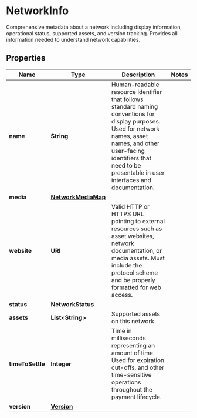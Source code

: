 

# NetworkInfo

Comprehensive metadata about a network including display information, operational status, supported assets, and version tracking. Provides all information needed to understand network capabilities.

## Properties

| Name | Type | Description | Notes |
|------------ | ------------- | ------------- | -------------|
|**name** | **String** | Human-readable resource identifier that follows standard naming conventions for display purposes. Used for network names, asset names, and other user-facing identifiers that need to be presentable in user interfaces and documentation. |  |
|**media** | [**NetworkMediaMap**](NetworkMediaMap.md) |  |  |
|**website** | **URI** | Valid HTTP or HTTPS URL pointing to external resources such as asset websites, network documentation, or media assets. Must include the protocol scheme and be properly formatted for web access. |  |
|**status** | **NetworkStatus** |  |  |
|**assets** | **List&lt;String&gt;** | Supported assets on this network. |  |
|**timeToSettle** | **Integer** | Time in milliseconds representing an amount of time. Used for expiration cut-offs, and other time-sensitive operations throughout  the payment lifecycle. |  |
|**version** | [**Version**](Version.md) |  |  |



